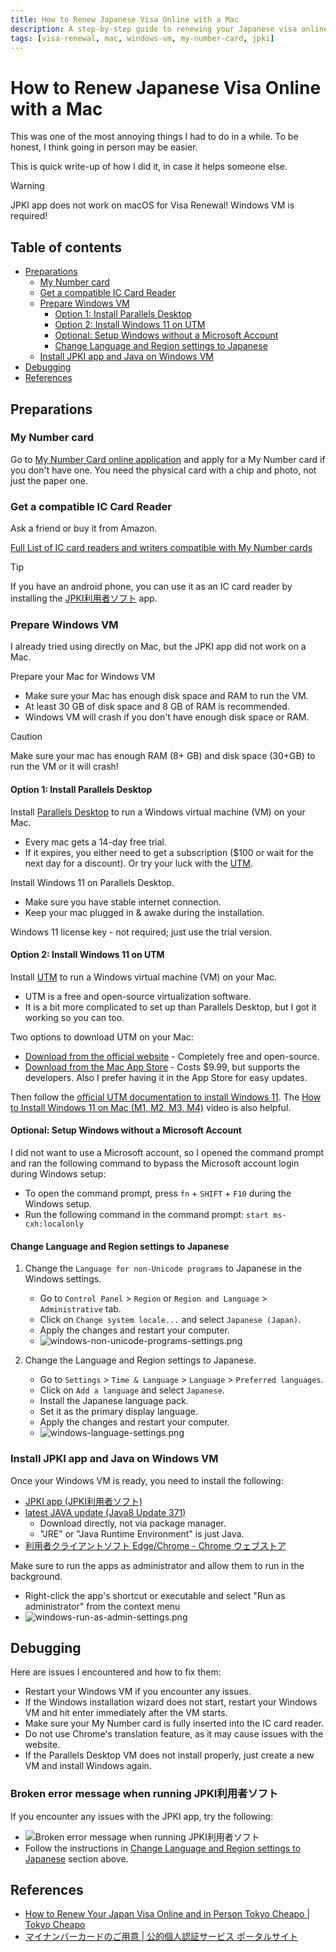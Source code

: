 ```yaml
---
title: How to Renew Japanese Visa Online with a Mac
description: A step-by-step guide to renewing your Japanese visa online using a Mac.
tags: [visa-renewal, mac, windows-vm, my-number-card, jpki]
---
```


# How to Renew Japanese Visa Online with a Mac

This was one of the most annoying things I had to do in a while.
To be honest, I think going in person may be easier.

This is quick write-up of how I did it, in case it helps someone else.

> [!WARNING]  
> JPKI app does not work on macOS for Visa Renewal! Windows VM is required!


## Table of contents <!-- omit in toc -->

* [Preparations](#preparations)
  * [My Number card](#my-number-card)
  * [Get a compatible IC Card Reader](#get-a-compatible-ic-card-reader)
  * [Prepare Windows VM](#prepare-windows-vm)
    * [Option 1: Install Parallels Desktop](#option-1-install-parallels-desktop)
    * [Option 2: Install Windows 11 on UTM](#option-2-install-windows-11-on-utm)
    * [Optional: Setup Windows without a Microsoft Account](#optional-setup-windows-without-a-microsoft-account)
    * [Change Language and Region settings to Japanese](#change-language-and-region-settings-to-japanese)
  * [Install JPKI app and Java on Windows VM](#install-jpki-app-and-java-on-windows-vm)
* [Debugging](#debugging)
* [References](#references)


## Preparations


### My Number card

Go to [My Number Card online application](https://www.kojinbango-card.go.jp/en-mynumber/) and apply for a My Number card if you don't have one. You need the physical card with a chip and photo, not just the paper one.


### Get a compatible IC Card Reader

Ask a friend or buy it from Amazon.

[Full List of IC card readers and writers compatible with My Number cards](https://www.jpki.go.jp/prepare/pdf/num_rwlist11.pdf)

> [!TIP]  
> If you have an android phone, you can use it as an IC card reader by installing the [JPKI利用者ソフト](https://play.google.com/store/apps/details?id=jp.go.jpki.mobile.utility&pcampaignid=web_share) app.


### Prepare Windows VM

I already tried using directly on Mac, but the JPKI app did not work on a Mac.

Prepare your Mac for Windows VM
* Make sure your Mac has enough disk space and RAM to run the VM.
* At least 30 GB of disk space and 8 GB of RAM is recommended.
* Windows VM will crash if you don't have enough disk space or RAM.

> [!CAUTION]  
> Make sure your mac has enough RAM (8+ GB) and disk space (30+GB) to run the VM or it will crash!


#### Option 1: Install Parallels Desktop

Install [Parallels Desktop](https://www.parallels.com/products/desktop/trial/) to run a Windows virtual machine (VM) on your Mac.
* Every mac gets a 14-day free trial.
* If it expires, you either need to get a subscription ($100 or wait for the next day for a discount). Or try your luck with the [UTM](#option-2-install-windows-11-on-utm).


Install Windows 11 on Parallels Desktop.
* Make sure you have stable internet connection.
* Keep your mac plugged in & awake during the installation.

Windows 11 license key - not required; just use the trial version.


#### Option 2: Install Windows 11 on UTM

Install [UTM](https://mac.getutm.app/) to run a Windows virtual machine (VM) on your Mac.
* UTM is a free and open-source virtualization software.
* It is a bit more complicated to set up than Parallels Desktop, but I got it working so you can too.

Two options to download UTM on your Mac:
* [Download from the official website](https://mac.getutm.app/) - Completely free and open-source.
* [Download from the Mac App Store](https://apps.apple.com/app/utm-virtual-machines/id1538878817) - Costs $9.99, but supports the developers. Also I prefer having it in the App Store for easy updates.

Then follow the [official UTM documentation to install Windows 11](https://docs.getutm.app/guides/windows/).
The [How to Install Windows 11 on Mac (M1, M2, M3, M4)](https://www.youtube.com/watch?v=hdddzyIPasU) video is also helpful.


#### Optional: Setup Windows without a Microsoft Account

I did not want to use a Microsoft account, so I opened the command prompt and ran the following command to bypass the Microsoft account login during Windows setup:
* To open the command prompt, press `fn` + `SHIFT` + `F10` during the Windows setup.
* Run the following command in the command prompt: `start ms-cxh:localonly`


#### Change Language and Region settings to Japanese

1. Change the `Language for non-Unicode programs` to Japanese in the Windows settings.
    * Go to `Control Panel` > `Region` or `Region and Language` > `Administrative` tab.
    * Click on `Change system locale...` and select `Japanese (Japan)`.
    * Apply the changes and restart your computer.
    * ![windows-non-unicode-programs-settings.png](../../img/windows-non-unicode-programs-settings.png)

2. Change the Language and Region settings to Japanese.
    * Go to `Settings` > `Time & Language` > `Language` > `Preferred languages`.
    * Click on `Add a language` and select `Japanese`.
    * Install the Japanese language pack.
    * Set it as the primary display language.
    * Apply the changes and restart your computer.
    * ![windows-language-settings.png](../../img/windows-language-settings.png)


### Install JPKI app and Java on Windows VM

Once your Windows VM is ready, you need to install the following:
* [JPKI app (JPKI利用者ソフト)](https://www.jpki.go.jp/download/win.html)
* [latest JAVA update (Java8 Update 371)](https://www.java.com/en/download/)
  * Download directly, not via package manager.
  * "JRE" or "Java Runtime Environment" is just Java.
* [利用者クライアントソフト Edge/Chrome - Chrome ウェブストア](https://chromewebstore.google.com/detail/%E5%88%A9%E7%94%A8%E8%80%85%E3%82%AF%E3%83%A9%E3%82%A4%E3%82%A2%E3%83%B3%E3%83%88%E3%82%BD%E3%83%95%E3%83%88-edgechrome/ddhaancdmkmeigppopkakhpbboccibla?hl=ja)

Make sure to run the apps as administrator and allow them to run in the background.
* Right-click the app's shortcut or executable and select "Run as administrator" from the context menu
* ![windows-run-as-admin-settings.png](../../img/windows-run-as-admin-settings.png)


## Debugging

Here are issues I encountered and how to fix them:
* Restart your Windows VM if you encounter any issues.
* If the Windows installation wizard does not start, restart your Windows VM and hit enter immediately after the VM starts.
* Make sure your My Number card is fully inserted into the IC card reader.
* Do not use Chrome's translation feature, as it may cause issues with the website.
* If the Parallels Desktop VM does not install properly, just create a new VM and install Windows again.


### Broken error message when running JPKI利用者ソフト

If you encounter any issues with the JPKI app, try the following:
* ![Broken error message when running JPKI利用者ソフト](jpki-error-broken.png)
* Follow the instructions in [Change Language and Region settings to Japanese](#change-language-and-region-settings-to-japanese) section above.


## References

* [How to Renew Your Japan Visa Online and in Person Tokyo Cheapo | Tokyo Cheapo](https://tokyocheapo.com/living/renew-visa-online-japan/)
* [マイナンバーカードのご用意 | 公的個人認証サービス ポータルサイト](https://www.jpki.go.jp/prepare/juki.html)
